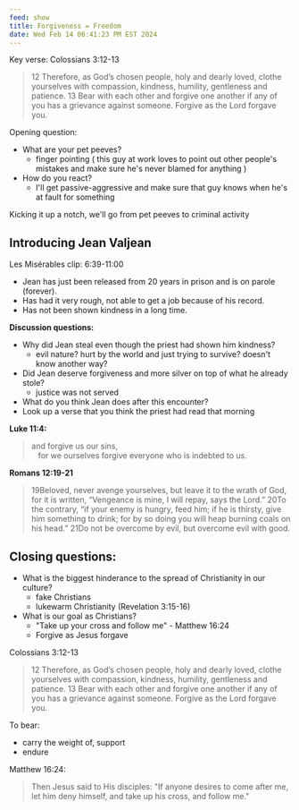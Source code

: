 ```yaml
---
feed: show
title: Forgiveness = Freedom
date: Wed Feb 14 06:41:23 PM EST 2024
---
```


Key verse: Colossians 3:12-13

> 12 Therefore, as God’s chosen people, holy and dearly loved, clothe yourselves with compassion, kindness, humility, gentleness and patience. 13 Bear with each other and forgive one another if any of you has a grievance against someone. Forgive as the Lord forgave you.

Opening question:

- What are your pet peeves?
  - finger pointing ( this guy at work loves to point out other people's mistakes and make sure he's never blamed for anything )
- How do you react?
  - I'll get passive-aggressive and make sure that guy knows when he's at fault for something

Kicking it up a notch, we'll go from pet peeves to criminal activity

## Introducing Jean Valjean

Les Misérables clip: 6:39-11:00

- Jean has just been released from 20 years in prison and is on parole (forever).
- Has had it very rough, not able to get a job because of his record.
- Has not been shown kindness in a long time.

**Discussion questions:**

- Why did Jean steal even though the priest had shown him kindness?
  - evil nature? hurt by the world and just trying to survive? doesn't know another way?
- Did Jean deserve forgiveness and more silver on top of what he already stole?
  - justice was not served
- What do you think Jean does after this encounter?
- Look up a verse that you think the priest had read that morning

**Luke 11:4:**

> and forgive us our sins,  
>    for we ourselves forgive everyone who is indebted to us.

**Romans 12:19-21**

> 19Beloved, never avenge yourselves, but leave it to the wrath of God, for it is written, “Vengeance is mine, I will repay, says the Lord.” 20To the contrary, “if your enemy is hungry, feed him; if he is thirsty, give him something to drink; for by so doing you will heap burning coals on his head.” 21Do not be overcome by evil, but overcome evil with good.

## Closing questions:

- What is the biggest hinderance to the spread of Christianity in our culture?
  - fake Christians
  - lukewarm Christianity (Revelation 3:15-16)
- What is our goal as Christians?
  - "Take up your cross and follow me" - Matthew 16:24
  - Forgive as Jesus forgave

Colossians 3:12-13

> 12 Therefore, as God’s chosen people, holy and dearly loved, clothe yourselves with compassion, kindness, humility, gentleness and patience. 13 Bear with each other and forgive one another if any of you has a grievance against someone. Forgive as the Lord forgave you.

To bear:

- carry the weight of, support
- endure

Matthew 16:24:

> Then Jesus said to His disciples: "If anyone desires to come after me, let him deny himself, and take up his cross, and follow me."
